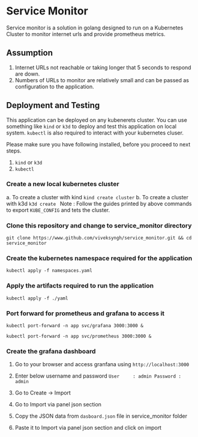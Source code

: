 # Service Monitor 
Service monitor is a solution in golang designed to run on a Kubernetes Cluster to monitor internet urls and provide prometheus metrics.

## Assumption
1. Internet URLs not reachable or taking longer that 5 seconds to respond are down.
2. Numbers of URLs to monitor are relatively small and can be passed as configuration to the application.


## Deployment and Testing

This application can be deployed on any kubenerets cluster. You can use something like `kind` or `k3d` to deploy and test this application on local system. `kubectl` is also required to interact with your kubernetes cluser.

Please make sure you have following installed, before you proceed to next steps. 
1. `kind` or `k3d`
2. `kubectl`

### Create a new local kubernetes cluster 
  a. To create a cluster with kind 
    ```
    kind create cluster
    ```
  b. To create a cluster with k3d
    ```
    k3d create 
    ```
 Note : Follow the guides printed by above commands to export `KUBE_CONFIG` and tets the cluster.
 

### Clone this repository and change to service_monitor directory 
```
git clone https://www.github.com/viveksyngh/service_monitor.git && cd service_monitor
```

### Create the kubernetes namespace required for the application 
```
kubectl apply -f namespaces.yaml
```

### Apply the artifacts required to run the application 
```
kubectl apply -f ./yaml
```

### Port forward for prometheus and grafana to access it
```
kubectl port-forward -n app svc/grafana 3000:3000 &
```

```
kubectl port-forward -n app svc/prometheus 3000:3000 &
```

### Create the grafana dashboard
  1. Go to your browser and access granfana using `http://localhost:3000`
  2. Enter below username and password
         ```
         User     : admin
         Password : admin
         ```
  3. Go to Create -> Import 
  
  4. Go to Import via panel json section 
  
  5. Copy the JSON data from `dasboard.json` file in service_monitor folder
  
  6. Paste it to Import via panel json section and click on import 

